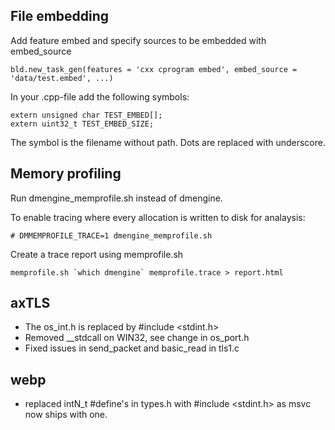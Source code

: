 File embedding
--------------

Add feature embed and specify sources to be embedded with embed_source

    bld.new_task_gen(features = 'cxx cprogram embed', embed_source = 'data/test.embed', ...)

In your .cpp-file add the following symbols:

    extern unsigned char TEST_EMBED[];
    extern uint32_t TEST_EMBED_SIZE;

The symbol is the filename without path. Dots are replaced with underscore.


Memory profiling
----------------

Run dmengine_memprofile.sh instead of dmengine.

To enable tracing where every allocation is written to disk for analaysis:

    # DMMEMPROFILE_TRACE=1 dmengine_memprofile.sh

Create a trace report using memprofile.sh

    memprofile.sh `which dmengine` memprofile.trace > report.html

axTLS
-----

* The os_int.h is replaced by #include <stdint.h>
* Removed __stdcall on WIN32, see change in os_port.h
* Fixed issues in send_packet and basic_read in tls1.c

webp
-----

* replaced intN_t #define's in types.h with #include <stdint.h> as msvc now ships with one.
